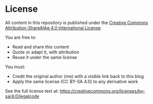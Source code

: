 # License

All content in this repository is published under the [Creative Commons Attribution-ShareAlike 4.0 International License](https://creativecommons.org/licenses/by-sa/4.0/).

You are free to:
- Read and share this content
- Quote or adapt it, with attribution
- Reuse it under the same license

You must:
- Credit the original author (me) with a visible link back to this blog
- Apply the same license (CC BY-SA 4.0) to any derivative work

See the full license text at: https://creativecommons.org/licenses/by-sa/4.0/legalcode
